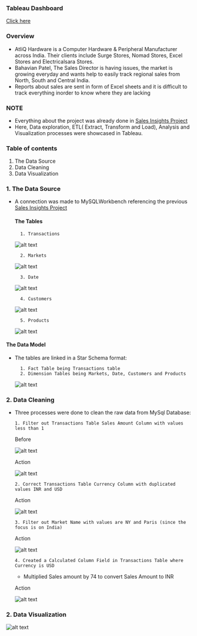 
### Tableau Dashboard

[Click here](https://public.tableau.com/app/profile/moses.gwaza/viz/SalesInsightsProject_16580764028480/Dashboard1) 

###  Overview

- AtliQ Hardware is a Computer Hardware & Peripheral Manufacturer across India. Their clients include Surge Stores, Nomad Stores, Excel Stores and Electricalsara Stores. 
- Bahavian Patel, The Sales Director is having issues, the market is growing everyday and wants help to easily track regional sales from North, South and Central India.
- Reports about sales are sent in form of Excel sheets and it is difficult to track everything inorder to know where they are lacking 

### NOTE

- Everything about the project was already done in [Sales Insights Project](https://github.com/M-Gwaza/Sales-insights-projects/edit/main/README.md)
- Here, Data exploration, ETL( Extract, Transform and Load), Analysis and Visualization processes were showcased in Tableau.


### Table of contents

1. The Data Source
2. Data Cleaning
3. Data Visualization

### 1. The Data Source

- A connection was made to MySQLWorkbench referencing the previous [Sales Insights Project](https://github.com/M-Gwaza/Sales-insights-projects/edit/main/README.md)

  #### The Tables

        1. Transactions
     
  ![alt text](https://github.com/M-Gwaza/Sales-insights-projects/blob/main/Tableau/Screenshots/transactions.png)
     
        2. Markets
 
    ![alt text](https://github.com/M-Gwaza/Sales-insights-projects/blob/main/Tableau/Screenshots/markets.png) 
 
        3. Date

    ![alt text](https://github.com/M-Gwaza/Sales-insights-projects/blob/main/Tableau/Screenshots/date.png)

        4. Customers
 
    ![alt text](https://github.com/M-Gwaza/Sales-insights-projects/blob/main/Tableau/Screenshots/customers.png)
 
        5. Products
 
    ![alt text](https://github.com/M-Gwaza/Sales-insights-projects/blob/main/Tableau/Screenshots/products.png)
    
#### The Data Model
- The tables are linked in a Star Schema format:

        1. Fact Table being Transactions table
        2. Dimension Tables being Markets, Date, Customers and Products
  
  ![alt text](https://github.com/M-Gwaza/Sales-insights-projects/blob/main/Tableau/Screenshots/Star%20schema.png)

### 2. Data Cleaning

- Three processes were done to clean the raw data from MySql Database:
      
      1. Filter out Transactions Table Sales Amount Column with values less than 1
     Before
           
     ![alt text](https://github.com/M-Gwaza/Sales-insights-projects/blob/main/Tableau/Screenshots/transactions_sales_amount.png)
            
     Action
      
    ![alt text](https://github.com/M-Gwaza/Sales-insights-projects/blob/main/Tableau/Screenshots/filter_sales_amount_less%20_than_1.png)
      
      2. Correct Transactions Table Currency Column with duplicated values INR and USD
    
     Action
      
    ![alt text](https://github.com/M-Gwaza/Sales-insights-projects/blob/main/Tableau/Screenshots/filter_usd_inr.png)
      
      3. Filter out Market Name with values are NY and Paris (since the focus is on India)

     Action
      
     ![alt text](https://github.com/M-Gwaza/Sales-insights-projects/blob/main/Tableau/Screenshots/filter_market_name_ny_paris.png)
            
      4. Created a Calculated Column Field in Transactions Table where Currency is USD
      
    - Multiplied Sales amount by 74 to convert Sales Amount to INR
      
     Action
     
     ![alt text](https://github.com/M-Gwaza/Sales-insights-projects/blob/main/Tableau/Screenshots/calculated_sales_amount.png)
      
### 2. Data Visualization

   ![alt text](https://github.com/M-Gwaza/Sales-insights-projects/blob/main/Tableau/Screenshots/Dashboard.png)
